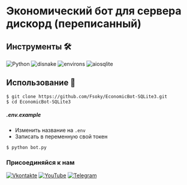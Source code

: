 # Экономический бот для сервера дискорд (переписанный)

## Инструменты 🛠
![Python](https://img.shields.io/badge/Python-3.8-blue?style=for-the-badge&logo=python)
![disnake](https://img.shields.io/badge/disnake-black?style=for-the-badge&logo=discord)
![environs](https://img.shields.io/badge/environs-red?style=for-the-badge)
![aiosqlite](https://img.shields.io/badge/aiosqlite-blue?style=for-the-badge&logo=sqlite)

## Использование 🎈
```
$ git clone https://github.com/Fsoky/EconomicBot-SQLite3.git
$ cd EconomicBot-SQLite3
```

##### .env.example
- Изменить название на `.env`
- Записать в переменную свой токен

```
$ python bot.py
```

### Присоединяйся к нам
[![Vkontakte](https://img.shields.io/badge/Vkontakte-black?style=for-the-badge&logo=VK)](https://vk.com/fsoky)
[![YouTube](https://img.shields.io/badge/YouTube-red?style=for-the-badge&logo=YouTube)](https://youtube.com/c/Фсоки)
[![Telegram](https://img.shields.io/badge/Telegram-blue?style=for-the-badge&logo=Telegram)](https://t.me/fsokycommunity)
